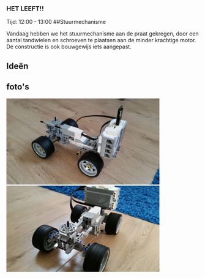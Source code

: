 ### HET LEEFT!!

Tijd: 12:00 - 13:00
##Stuurmechanisme

Vandaag hebben we het stuurmechanisme aan de praat gekregen, door een aantal tandwielen en schroeven te plaatsen aan de minder krachtige motor.
De constructie is ook  bouwgewijs iets aangepast.

## Ideën

## foto's

<img src="images/foto_1.jpg" width="400" />

<img src="images/foto_2.jpg" width="400" />
